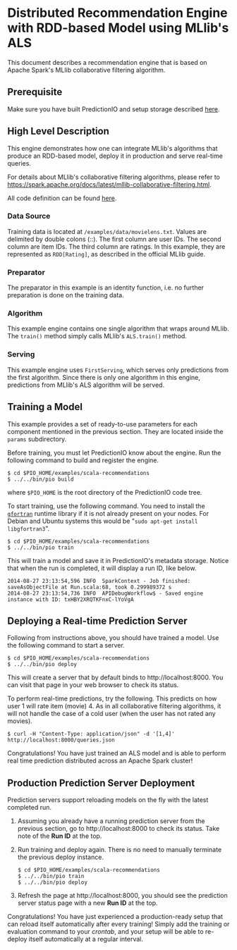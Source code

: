 Distributed Recommendation Engine with RDD-based Model using MLlib's ALS
========================================================================

This document describes a recommendation engine that is based on Apache Spark's
MLlib collaborative filtering algorithm.


Prerequisite
------------

Make sure you have built PredictionIO and setup storage described
[here](/README.md).


High Level Description
----------------------

This engine demonstrates how one can integrate MLlib's algorithms that produce
an RDD-based model, deploy it in production and serve real-time queries.

For details about MLlib's collaborative filtering algorithms, please refer to
https://spark.apache.org/docs/latest/mllib-collaborative-filtering.html.

All code definition can be found [here](src/main/scala/Run.scala).


### Data Source

Training data is located at `/examples/data/movielens.txt`. Values are delimited
by double colons (::). The first column are user IDs. The second column are item
IDs. The third column are ratings. In this example, they are represented as
`RDD[Rating]`, as described in the official MLlib guide.


### Preparator

The preparator in this example is an identity function, i.e. no further
preparation is done on the training data.


### Algorithm

This example engine contains one single algorithm that wraps around MLlib. The
`train()` method simply calls MLlib's `ALS.train()` method.


### Serving

This example engine uses `FirstServing`, which serves only predictions from the
first algorithm. Since there is only one algorithm in this engine, predictions
from MLlib's ALS algorithm will be served.


Training a Model
----------------

This example provides a set of ready-to-use parameters for each component
mentioned in the previous section. They are located inside the `params`
subdirectory.

Before training, you must let PredictionIO know about the engine. Run the
following command to build and register the engine.
```
$ cd $PIO_HOME/examples/scala-recommendations
$ ../../bin/pio build
```
where `$PIO_HOME` is the root directory of the PredictionIO code tree.

To start training, use the following command. You need to install the
[`gfortran`](https://github.com/mikiobraun/jblas/wiki/Missing-Libraries)
runtime library if it is not already present on your nodes. For Debian and
Ubuntu systems this would be "`sudo apt-get install libgfortran3`".
```
$ cd $PIO_HOME/examples/scala-recommendations
$ ../../bin/pio train
```
This will train a model and save it in PredictionIO's metadata storage. Notice
that when the run is completed, it will display a run ID, like below.
```
2014-08-27 23:13:54,596 INFO  SparkContext - Job finished: saveAsObjectFile at Run.scala:68, took 0.299989372 s
2014-08-27 23:13:54,736 INFO  APIDebugWorkflow$ - Saved engine instance with ID: txHBY2XRQTKFnxC-lYoVgA
```


Deploying a Real-time Prediction Server
---------------------------------------

Following from instructions above, you should have trained a model. Use the
following command to start a server.
```
$ cd $PIO_HOME/examples/scala-recommendations
$ ../../bin/pio deploy
```
This will create a server that by default binds to http://localhost:8000. You
can visit that page in your web browser to check its status.

To perform real-time predictions, try the following. This predicts on how user 1 will rate item (movie) 4. As in all collaborative filtering algorithms, it will not handle the case of a cold user (when the user has not rated any movies).
```
$ curl -H "Content-Type: application/json" -d '[1,4]' http://localhost:8000/queries.json
```
Congratulations! You have just trained an ALS model and is able to perform real
time prediction distributed across an Apache Spark cluster!


Production Prediction Server Deployment
---------------------------------------

Prediction servers support reloading models on the fly with the latest completed
run.

1.  Assuming you already have a running prediction server from the previous
    section, go to http://localhost:8000 to check its status. Take note of the
    **Run ID** at the top.

2.  Run training and deploy again. There is no need to manually terminate the previous deploy instance.

    ```
    $ cd $PIO_HOME/examples/scala-recommendations
    $ ../../bin/pio train
    $ ../../bin/pio deploy
    ```

3.  Refresh the page at http://localhost:8000, you should see the prediction
    server status page with a new **Run ID** at the top.

Congratulations! You have just experienced a production-ready setup that can
reload itself automatically after every training! Simply add the training or
evaluation command to your *crontab*, and your setup will be able to re-deploy
itself automatically at a regular interval.
